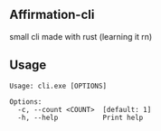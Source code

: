 ## Affirmation-cli
small cli made with rust (learning it rn)

## Usage
```
Usage: cli.exe [OPTIONS]

Options:
  -c, --count <COUNT>  [default: 1]
  -h, --help           Print help
 ```
